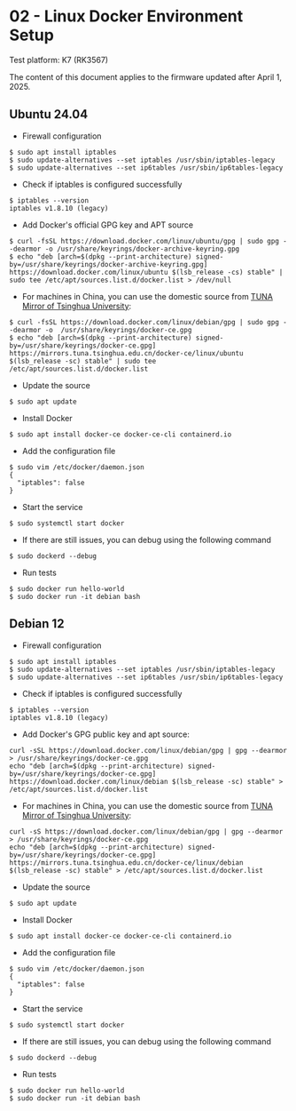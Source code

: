 # 02 - Linux Docker Environment Setup

Test platform: K7 (RK3567)

The content of this document applies to the firmware updated after April 1, 2025.

## Ubuntu 24.04

* Firewall configuration

```shell
$ sudo apt install iptables
$ sudo update-alternatives --set iptables /usr/sbin/iptables-legacy
$ sudo update-alternatives --set ip6tables /usr/sbin/ip6tables-legacy
```

* Check if iptables is configured successfully

```shell
$ iptables --version
iptables v1.8.10 (legacy)
```

- Add Docker's official GPG key and APT source

```shell
$ curl -fsSL https://download.docker.com/linux/ubuntu/gpg | sudo gpg --dearmor -o /usr/share/keyrings/docker-archive-keyring.gpg
$ echo "deb [arch=$(dpkg --print-architecture) signed-by=/usr/share/keyrings/docker-archive-keyring.gpg] https://download.docker.com/linux/ubuntu $(lsb_release -cs) stable" | sudo tee /etc/apt/sources.list.d/docker.list > /dev/null
```

* For machines in China, you can use the domestic source from [TUNA Mirror of Tsinghua University](https://mirrors.tuna.tsinghua.edu.cn/):

```shell
$ curl -fsSL https://download.docker.com/linux/debian/gpg | sudo gpg --dearmor -o  /usr/share/keyrings/docker-ce.gpg
$ echo "deb [arch=$(dpkg --print-architecture) signed-by=/usr/share/keyrings/docker-ce.gpg] https://mirrors.tuna.tsinghua.edu.cn/docker-ce/linux/ubuntu $(lsb_release -sc) stable" | sudo tee /etc/apt/sources.list.d/docker.list
```

* Update the source

```shell
$ sudo apt update
```

* Install Docker

```shell
$ sudo apt install docker-ce docker-ce-cli containerd.io
```

* Add the configuration file

```shell
$ sudo vim /etc/docker/daemon.json
{
  "iptables": false
}
```

* Start the service

```shell
$ sudo systemctl start docker
```

* If there are still issues, you can debug using the following command

```shell
$ sudo dockerd --debug
```

* Run tests

```shell
$ sudo docker run hello-world
$ sudo docker run -it debian bash
```

## Debian 12

* Firewall configuration

```shell
$ sudo apt install iptables
$ sudo update-alternatives --set iptables /usr/sbin/iptables-legacy
$ sudo update-alternatives --set ip6tables /usr/sbin/ip6tables-legacy
```

* Check if iptables is configured successfully

```shell
$ iptables --version
iptables v1.8.10 (legacy)
```

* Add Docker's GPG public key and apt source:

```
curl -sSL https://download.docker.com/linux/debian/gpg | gpg --dearmor > /usr/share/keyrings/docker-ce.gpg
echo "deb [arch=$(dpkg --print-architecture) signed-by=/usr/share/keyrings/docker-ce.gpg] https://download.docker.com/linux/debian $(lsb_release -sc) stable" > /etc/apt/sources.list.d/docker.list
```

* For machines in China, you can use the domestic source from [TUNA Mirror of Tsinghua University](https://mirrors.tuna.tsinghua.edu.cn/):

```shell
curl -sS https://download.docker.com/linux/debian/gpg | gpg --dearmor > /usr/share/keyrings/docker-ce.gpg
echo "deb [arch=$(dpkg --print-architecture) signed-by=/usr/share/keyrings/docker-ce.gpg] https://mirrors.tuna.tsinghua.edu.cn/docker-ce/linux/debian $(lsb_release -sc) stable" > /etc/apt/sources.list.d/docker.list
```

* Update the source

```shell
$ sudo apt update
```

* Install Docker

```shell
$ sudo apt install docker-ce docker-ce-cli containerd.io
```

* Add the configuration file

```shell
$ sudo vim /etc/docker/daemon.json
{
  "iptables": false
}
```

* Start the service

```shell
$ sudo systemctl start docker
```

* If there are still issues, you can debug using the following command

```shell
$ sudo dockerd --debug
```

* Run tests

```shell
$ sudo docker run hello-world
$ sudo docker run -it debian bash
```
